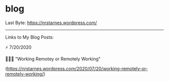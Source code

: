# blog

Last Byte:
https://nrstarnes.wordpress.com/

--------------------------------------------------------------------------------------------------------------

Links to My Blog Posts:

⚡️ 7/20/2020 

👨🏻‍💻 "Working Remotey or Remotely Working"

  (https://nrstarnes.wordpress.com/2020/07/20/working-remotely-or-remotely-working/)

